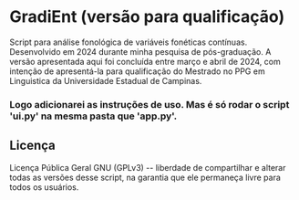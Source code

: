 
# GradiEnt (versão para qualificação)

Script para análise fonológica de variáveis fonéticas contínuas. Desenvolvido em 2024 durante minha pesquisa de pós-graduação. A versão apresentada aqui foi concluída entre março e abril de 2024, com intenção de apresentá-la para qualificação do Mestrado no PPG em Linguistica da Universidade Estadual de Campinas.

### Logo adicionarei as instruções de uso. Mas é só rodar o script 'ui.py' na mesma pasta que 'app.py'.

## Licença

Licença Pública Geral GNU (GPLv3) -- liberdade de compartilhar e alterar todas as versões desse script, na garantia que ele permaneça livre para todos os usuários.
